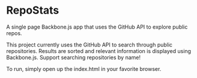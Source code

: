# RepoStats
A single page Backbone.js app that uses the GitHub API to explore public repos.

This project currently uses the GitHub API to search through public repositories.
Results are sorted and relevant information is displayed using Backbone.js.
Support searching repositories by name!

To run, simply open up the index.html in your favorite browser.
